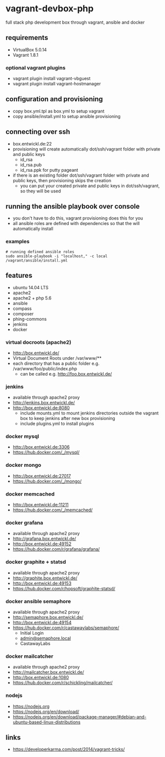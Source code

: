 # vagrant-devbox-php

full stack php development box through vagrant, ansible and docker

## requirements

* VirtualBox 5.0.14
* Vagrant 1.8.1

### optional vagrant plugins

* vagrant plugin install vagrant-vbguest
* vagrant plugin install vagrant-hostmanager

## configuration and provisioning

* copy box.yml.tpl as box.yml to setup vagrant
* copy ansible/install.yml to setup ansible provisioning

## connecting over ssh

* box.entwickl.de:22
* provisioning will create automatically dot/ssh/vagrant folder with private and public keys
  * id_rsa
  * id_rsa.pub
  * id_rsa.ppk for putty pageant
* if there is an existing folder dot/ssh/vagrant folder with private and public keys, then provisioning skips the creation
  * you can put your created private and public keys in dot/ssh/vagrant, so they will be used

## running the ansible playbook over console

* you don't have to do this, vagrant provisioning does this for you
* all ansible roles are defined with dependencies so that the will automatically install 

### examples

```
# running defined ansible roles
sudo ansible-playbook -i "localhost," -c local /vagrant/ansible/install.yml
```

## features

* ubuntu 14.04 LTS
* apache2
* apache2 + php 5.6
* ansible
* compass
* composer
* phing-commons
* jenkins
* docker

### virtual docroots (apache2)

* http://box.entwickl.de/
* Virtual Document Roots under /var/www/**
* each directory that has a public folder e.g. /var/www/foo/public/index.php
  * can be called e.g. http://foo.box.entwickl.de/

### jenkins

* available through apache2 proxy
* http://jenkins.box.entwickl.de/
* http://box.entwickl.de:8080
  * include mounts.yml to mount jenkins directories outside the vagrant box to keep jenkins after new box provisioning
  * include plugins.yml to install plugins

### docker mysql

* http://box.entwickl.de:3306
* https://hub.docker.com/_/mysql/

### docker mongo

* http://box.entwickl.de:27017
* https://hub.docker.com/_/mongo/

### docker memcached

* http://box.entwickl.de:11211
* https://hub.docker.com/_/memcached/

### docker grafana

* available through apache2 proxy
* http://grafana.box.entwickl.de/
* http://box.entwickl.de:49152
* https://hub.docker.com/r/grafana/grafana/

### docker graphite + statsd

* available through apache2 proxy
* http://graphite.box.entwickl.de/
* http://box.entwickl.de:49153
* https://hub.docker.com/r/hopsoft/graphite-statsd/

### docker ansible semaphore

* available through apache2 proxy
* http://semaphore.box.entwickl.de/
* http://box.entwickl.de:49154
* https://hub.docker.com/r/castawaylabs/semaphore/
  * Initial Login
  * admin@semaphore.local
  * CastawayLabs

### docker mailcatcher

* available through apache2 proxy
* http://mailcatcher.box.entwickl.de/
* http://box.entwickl.de:1080
* https://hub.docker.com/r/schickling/mailcatcher/

### nodejs

* https://nodejs.org
* https://nodejs.org/en/download/
* https://nodejs.org/en/download/package-manager/#debian-and-ubuntu-based-linux-distributions

## links

* https://developerkarma.com/post/2014/vagrant-tricks/